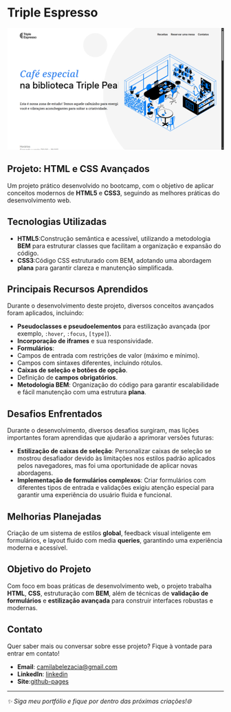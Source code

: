 
# Triple Espresso
![Layout da interface](./images/redme_backgound.png)


## Projeto: HTML e CSS Avançados

Um projeto prático desenvolvido no bootcamp, com o objetivo de aplicar conceitos modernos de **HTML5** e **CSS3**, seguindo as melhores práticas do desenvolvimento web.

## Tecnologias Utilizadas

- **HTML5**:Construção semântica e acessível, utilizando a metodologia **BEM** para estruturar classes que facilitam a organização e expansão do código.
- **CSS3**:Código CSS estruturado com BEM, adotando uma abordagem **plana** para garantir clareza e manutenção simplificada.

## Principais Recursos Aprendidos

Durante o desenvolvimento deste projeto, diversos conceitos avançados foram aplicados, incluindo:

- **Pseudoclasses e pseudoelementos** para estilização avançada (por exemplo, `:hover`, `:focus`, `[type]`).
- **Incorporação de iframes** e sua responsividade.
- **Formulários**:
- Campos de entrada com restrições de valor (máximo e mínimo).
- Campos com sintaxes diferentes, incluindo rótulos.
- **Caixas de seleção e botões de opção**.
- Definição de **campos obrigatórios**.
- **Metodologia BEM**: Organização do código para garantir escalabilidade e fácil manutenção com uma estrutura **plana**.

## Desafios Enfrentados

Durante o desenvolvimento, diversos desafios surgiram, mas lições importantes foram aprendidas que ajudarão a aprimorar versões futuras:

- **Estilização de caixas de seleção**: Personalizar caixas de seleção se mostrou desafiador devido às limitações nos estilos padrão aplicados pelos navegadores, mas foi uma oportunidade de aplicar novas abordagens.
- **Implementação de formulários complexos**: Criar formulários com diferentes tipos de entrada e validações exigiu atenção especial para garantir uma experiência do usuário fluida e funcional.

## Melhorias Planejadas

Criação de um sistema de estilos **global**, feedback visual inteligente em formulários, e layout fluido com media **queries**, garantindo uma experiência moderna e acessível.

## Objetivo do Projeto

Com foco em boas práticas de desenvolvimento web, o projeto trabalha **HTML**, **CSS**, estruturação com **BEM**, além de técnicas de **validação de formulários** e **estilização avançada** para construir interfaces robustas e modernas.

## Contato

Quer saber mais ou conversar sobre esse projeto? Fique à vontade para entrar em contato!

- **Email**: [camilabelezacia@gmail.com](mailto:camilabelezacia@gmail.com)
- **LinkedIn**: [linkedin](https://www.linkedin.com/in/camila-falc%C3%A3o-80919a30a//)
- **Site**:[github-pages](https://camila-falcon29.github.io/web_project_coffeeshop/)

---

_✨ Siga meu portfólio e fique por dentro das próximas criações!🌐_
